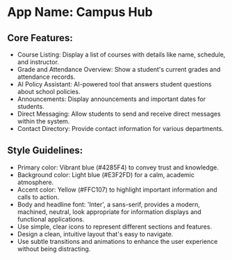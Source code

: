 # **App Name**: Campus Hub

## Core Features:

- Course Listing: Display a list of courses with details like name, schedule, and instructor.
- Grade and Attendance Overview: Show a student's current grades and attendance records.
- AI Policy Assistant: AI-powered tool that answers student questions about school policies.
- Announcements: Display announcements and important dates for students.
- Direct Messaging: Allow students to send and receive direct messages within the system.
- Contact Directory: Provide contact information for various departments.

## Style Guidelines:

- Primary color: Vibrant blue (#4285F4) to convey trust and knowledge.
- Background color: Light blue (#E3F2FD) for a calm, academic atmosphere.
- Accent color: Yellow (#FFC107) to highlight important information and calls to action.
- Body and headline font: 'Inter', a sans-serif, provides a modern, machined, neutral, look appropriate for information displays and functional applications.
- Use simple, clear icons to represent different sections and features.
- Design a clean, intuitive layout that's easy to navigate.
- Use subtle transitions and animations to enhance the user experience without being distracting.